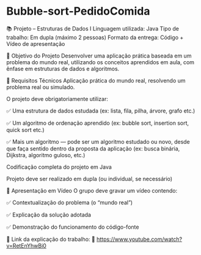 # Bubble-sort-PedidoComida

📚 Projeto – Estruturas de Dados I
Linguagem utilizada: Java
Tipo de trabalho: Em dupla (máximo 2 pessoas)
Formato da entrega: Código + Vídeo de apresentação

🎯 Objetivo do Projeto
Desenvolver uma aplicação prática baseada em um problema do mundo real, utilizando os conceitos aprendidos em aula, com ênfase em estruturas de dados e algoritmos.

🧠 Requisitos Técnicos
Aplicação prática do mundo real, resolvendo um problema real ou simulado.

O projeto deve obrigatoriamente utilizar:

✅ Uma estrutura de dados estudada (ex: lista, fila, pilha, árvore, grafo etc.)

✅ Um algoritmo de ordenação aprendido (ex: bubble sort, insertion sort, quick sort etc.)

✅ Mais um algoritmo — pode ser um algoritmo estudado ou novo, desde que faça sentido dentro da proposta da aplicação (ex: busca binária, Dijkstra, algoritmo guloso, etc.)

Codificação completa do projeto em Java

Projeto deve ser realizado em dupla (ou individual, se necessário)

🎥 Apresentação em Vídeo
O grupo deve gravar um vídeo contendo:

✅ Contextualização do problema (o “mundo real”)

✅ Explicação da solução adotada

✅ Demonstração do funcionamento do código-fonte

📌 Link da explicação do trabalho:
🔗 https://www.youtube.com/watch?v=RetEnYhwBi0
